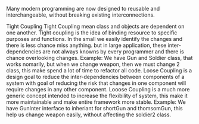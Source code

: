 Many modern programming are now designed to reusable and interchangeable, without breaking existing interconnections.

Tight Coupling
Tight Coupling mean class and objects are dependent on one another.
Tight coupling is the idea of binding resource to specific purposes and functions.
In the small we easily identify the changes and there is less chance miss anything. but in large application,
these inter-dependencies are not always knowns by every programmer and there is chance overlooking changes.
Example:
    We have Gun and Soldier class, that works nomarlly, but when we change weapon, then we must change 2 class, this make spend a lot of time to refactor all code.
Loose Coupling is a design goal to reduce the inter-dependencies between components of a system with goal of reducing the risk that changes in one component will require changes in any other component.
Looose Coupling is a much more generic concept intended to increase the flexibility of system, this make it more maintainable and make entire framework more stable.
Example:
    We have GunInter interface to inheriant for shortGun and thomsomGun, this help us change weapon easily, without affecting the soldier2 class.